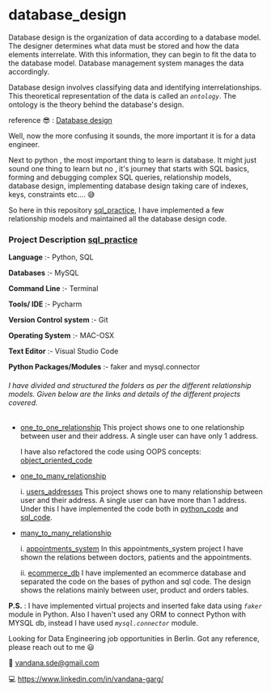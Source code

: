 # database_design

Database design is the organization of data according to a database model. 
The designer determines what data must be stored and how the data elements interrelate. 
With this information, they can begin to fit the data to the database model.
Database management system manages the data accordingly.

Database design involves classifying data and identifying interrelationships. 
This theoretical representation of the data is called an *`ontology`*. 
The ontology is the theory behind the database's design.

reference :sunglasses: : [Database design](https://en.wikipedia.org/wiki/Database_design)

Well, now the more confusing it sounds, the more important it is for a data engineer.

Next to python , the most important thing to learn is database.
It might just sound one thing to learn but no , it's journey that starts with SQL basics,
forming and debugging complex SQL queries, relationship models, database design, implementing
database design taking care of indexes, keys, constraints etc.... :sweat_smile:

So here in this repository [sql_practice](https://github.com/vandanagarg/sql_practice), 
I have implemented a few relationship models and maintained all the database design code.

### Project Description [sql_practice](https://github.com/vandanagarg/sql_practice)

**Language** :- Python, SQL

**Databases** :- MySQL

**Command Line** :- Terminal

**Tools/ IDE** :- Pycharm

**Version Control system** :- Git

**Operating System** :- MAC-OSX

**Text Editor** :- Visual Studio Code

**Python Packages/Modules** :- faker and mysql.connector


###### I have divided and structured the folders as per the different relationship models. Given below are the links and details of the different projects covered.

* [one_to_one_relationship](https://github.com/vandanagarg/sql_practice/tree/master/one_to_one_relationship)
   This project shows one to one relationship between user and their address. A single user can have only 1 address.
   
   I have also refactored the code using OOPS concepts: 
   [object_oriented_code](https://github.com/vandanagarg/sql_practice/blob/master/one_to_one_relationship/insert_data_object_oriented.py)

* [one_to_many_relationship](https://github.com/vandanagarg/sql_practice/tree/master/one_to_many_relationship)
   
    i. [users_addresses](https://github.com/vandanagarg/sql_practice/tree/master/one_to_many_relationship/users_addresses)
    This project shows one to many relationship between user and their address. A single user can have more than 1 address.
   Under this I have implemented the code both in 
   [python_code](https://github.com/vandanagarg/sql_practice/tree/master/one_to_many_relationship/users_addresses/python_code)
    and 
    [sql_code](https://github.com/vandanagarg/sql_practice/tree/master/one_to_many_relationship/users_addresses/sql).

* [many_to_many_relationship](https://github.com/vandanagarg/sql_practice/tree/master/many_to_many_relationship)

    i. [appointments_system](https://github.com/vandanagarg/sql_practice/tree/master/many_to_many_relationship/appointments_system)
        In this appointments_system project I have shown the relations between doctors, patients and the appointments.        
        
    ii. [ecommerce_db](https://github.com/vandanagarg/sql_practice/tree/master/many_to_many_relationship/ecommerce_db)
        I have implemented an ecommerce database and separated the code on the bases of python and sql code.
        The design shows the relations mainly between user, product and orders tables.
        

**P.S.** : I have implemented virtual projects and inserted fake data using *`faker`* module in Python.
           Also I haven't used any ORM to connect Python with MYSQL db, instead I have used *`mysql.connector`* module.

Looking for Data Engineering job opportunities in Berlin.
Got any reference, please reach out to me :smiley:
     
:email:  vandana.sde@gmail.com
   
:computer:  https://www.linkedin.com/in/vandana-garg/
